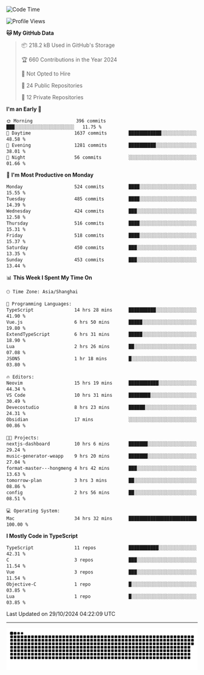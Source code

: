 <!--
<picture>
  <source
    srcset="https://github-readme-stats.vercel.app/api?username=kevinxft&show_icons=true&theme=dark"
    media="(prefers-color-scheme: dark)"
  />
  <source
    srcset="https://github-readme-stats.vercel.app/api?username=kevinxft&show_icons=true"
    media="(prefers-color-scheme: light), (prefers-color-scheme: no-preference)"
  />
  <img src="https://github-readme-stats.vercel.app/api?username=kevinxft&show_icons=true" />
</picture>
-->

<!--START_SECTION:waka-->
![Code Time](http://img.shields.io/badge/Code%20Time-2%2C731%20hrs%2059%20mins-blue)

![Profile Views](http://img.shields.io/badge/Profile%20Views-12-blue)

**🐱 My GitHub Data** 

> 📦 218.2 kB Used in GitHub's Storage 
 > 
> 🏆 660 Contributions in the Year 2024
 > 
> 🚫 Not Opted to Hire
 > 
> 📜 24 Public Repositories 
 > 
> 🔑 12 Private Repositories 
 > 
**I'm an Early 🐤** 

```text
🌞 Morning                396 commits         ███░░░░░░░░░░░░░░░░░░░░░░   11.75 % 
🌆 Daytime                1637 commits        ████████████░░░░░░░░░░░░░   48.58 % 
🌃 Evening                1281 commits        ██████████░░░░░░░░░░░░░░░   38.01 % 
🌙 Night                  56 commits          ░░░░░░░░░░░░░░░░░░░░░░░░░   01.66 % 
```
📅 **I'm Most Productive on Monday** 

```text
Monday                   524 commits         ████░░░░░░░░░░░░░░░░░░░░░   15.55 % 
Tuesday                  485 commits         ████░░░░░░░░░░░░░░░░░░░░░   14.39 % 
Wednesday                424 commits         ███░░░░░░░░░░░░░░░░░░░░░░   12.58 % 
Thursday                 516 commits         ████░░░░░░░░░░░░░░░░░░░░░   15.31 % 
Friday                   518 commits         ████░░░░░░░░░░░░░░░░░░░░░   15.37 % 
Saturday                 450 commits         ███░░░░░░░░░░░░░░░░░░░░░░   13.35 % 
Sunday                   453 commits         ███░░░░░░░░░░░░░░░░░░░░░░   13.44 % 
```


📊 **This Week I Spent My Time On** 

```text
🕑︎ Time Zone: Asia/Shanghai

💬 Programming Languages: 
TypeScript               14 hrs 28 mins      ██████████░░░░░░░░░░░░░░░   41.90 % 
Vue.js                   6 hrs 50 mins       █████░░░░░░░░░░░░░░░░░░░░   19.80 % 
ExtendTypeScript         6 hrs 31 mins       █████░░░░░░░░░░░░░░░░░░░░   18.90 % 
Lua                      2 hrs 26 mins       ██░░░░░░░░░░░░░░░░░░░░░░░   07.08 % 
JSON5                    1 hr 18 mins        █░░░░░░░░░░░░░░░░░░░░░░░░   03.80 % 

🔥 Editors: 
Neovim                   15 hrs 19 mins      ███████████░░░░░░░░░░░░░░   44.34 % 
VS Code                  10 hrs 31 mins      ████████░░░░░░░░░░░░░░░░░   30.49 % 
Devecostudio             8 hrs 23 mins       ██████░░░░░░░░░░░░░░░░░░░   24.31 % 
Obsidian                 17 mins             ░░░░░░░░░░░░░░░░░░░░░░░░░   00.86 % 

🐱‍💻 Projects: 
nextjs-dashboard         10 hrs 6 mins       ███████░░░░░░░░░░░░░░░░░░   29.24 % 
music-generator-weapp    9 hrs 20 mins       ███████░░░░░░░░░░░░░░░░░░   27.04 % 
format-master---hongmeng 4 hrs 42 mins       ███░░░░░░░░░░░░░░░░░░░░░░   13.63 % 
tomorrow-plan            3 hrs 3 mins        ██░░░░░░░░░░░░░░░░░░░░░░░   08.86 % 
config                   2 hrs 56 mins       ██░░░░░░░░░░░░░░░░░░░░░░░   08.51 % 

💻 Operating System: 
Mac                      34 hrs 32 mins      █████████████████████████   100.00 % 
```

**I Mostly Code in TypeScript** 

```text
TypeScript               11 repos            ███████████░░░░░░░░░░░░░░   42.31 % 
C                        3 repos             ███░░░░░░░░░░░░░░░░░░░░░░   11.54 % 
Vue                      3 repos             ███░░░░░░░░░░░░░░░░░░░░░░   11.54 % 
Objective-C              1 repo              █░░░░░░░░░░░░░░░░░░░░░░░░   03.85 % 
Lua                      1 repo              █░░░░░░░░░░░░░░░░░░░░░░░░   03.85 % 
```




 Last Updated on 29/10/2024 04:22:09 UTC
<!--END_SECTION:waka-->

---

<picture>
  <source media="(prefers-color-scheme: dark)" srcset="https://raw.githubusercontent.com/kevinxft/kevinxft/output/github-contribution-grid-snake-dark.svg">
  <source media="(prefers-color-scheme: light)" srcset="https://raw.githubusercontent.com/kevinxft/kevinxft/output/github-contribution-grid-snake.svg">
  <img alt="github contribution grid snake animation" src="https://raw.githubusercontent.com/kevinxft/kevinxft/output/github-contribution-grid-snake.svg">
</picture>